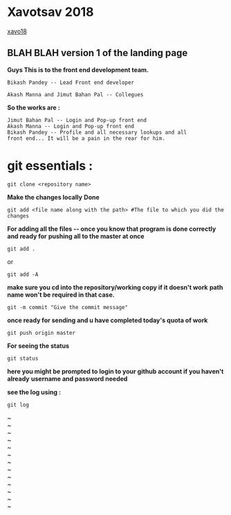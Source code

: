 # Xavotsav 2018
	
[xavo18](https://http://xavotsav.sxccal.net/)
## BLAH BLAH version 1 of the landing page


**Guys This is to the front end development team.**

```
Bikash Pandey -- Lead Front end developer
```
```
Akash Manna and Jimut Bahan Pal -- Collegues
```
**So  the works are :**
```
Jimut Bahan Pal -- Login and Pop-up front end
Akash Manna -- Login and Pop-up front end
Bikash Pandey -- Profile and all necessary lookups and all
front end... It will be a pain in the rear for him.
```

# git essentials :

```
git clone <repository name>
```


**Make the changes locally**
**Done**

```
git add <file name along with the path> #The file to which you did the changes
```

**For adding all the files -- once you know that program is done correctly and ready for**
**pushing all to the master at once <easily a faster way and preffered>**


```
git add .
```
	
or 
	
```
git add -A
```
	

	
**make sure you cd into the repository/working copy if it doesn't work**
**path name won't be required in that case.**
	
```
git -m commit "Give the commit message"
```
	
	
	
**once ready for sending and u have completed today's quota of work**
	
```
git push origin master 
```
	
	
	
**For seeing the status**
	
```
git status
```
	
**here you might be prompted to login to your github account if you haven't already**
**username and password needed**

	
	
**see the log using :**
	
```
git log
```






~                                                                                                                                                                                                           
~                                                                                                                                                                                                           
~                                                                                                                                                                                                           
~                                                                                                                                                                                                           
~                                                                                                                                                                                                           
~                                                                                                                                                                                                           
~                                                                                                                                                                                                           
~                                                                                                                                                                                                           
~                                                                                                                                                                                                           
~                                                                                                                                                                                                           
~                                                                                                                                                                                                           
~                                                                                                                                                                                                           
~                                                                      
